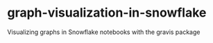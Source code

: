 # graph-visualization-in-snowflake
Visualizing graphs in Snowflake notebooks with the gravis package
